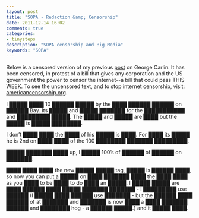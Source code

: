 ```yaml
---
layout: post
title: "SOPA - Redaction &amp; Censorship"
date: 2011-12-14 16:02
comments: true
categories: 
- tinysteps
description: "SOPA censorship and Big Media"
keywords: "SOPA"
---
```


Below is a censored version of my previous [post][002] on George Carlin. It has been censored, in protest of a bill that gives any corporation and the US government the power to censor the internet--a bill that could pass THIS WEEK. To see the uncensored text, and to stop internet censorship, visit: 
[americancensorship.org][001].

<!--more-->

I █████ ████ 10 ██████ █████ by the ████ ██████ ██████ on ██████ Bay. Its █████ and █████ ███████ for the ███████████ and █████████ █████. The █████ and █████ are ████ but the █████ is █████ ████████.


I don’t ████ ████ the ████ of his █████ is ████. For ████ its █████ he is 2nd on ████ ████ of the 100 ████████ ███████ █████████.

█████ ███████ ████ up, I █████ 100’s of ██████ of ██████ on ███████.

████ ████ ████ the new █████ █████ tag, █████ is ██████ ████, so now you can put a █████ on ████ ███████ ████ the ████ ████ as you ████ to be ████ to do ████ an █████. I █████ █████ are ████ ██████ ████ █████ ███████ ███████ - I █████████ use ██████ (I █████ ████ ██████ use ███████ - but the ██████ ████ ██████ of at ███████ and ███████ is now ████ a ████ ███████ ██████ and ████████ hog - a ██████ █████.) and it █████ ████.


[001]: http://americancensorship.org/posts/9642/uncensor
[002]: http://heterodoxic.com/blog/2011/12/07/carlin-religious-bullshit/
